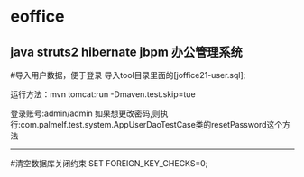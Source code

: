 eoffice
=======

java  struts2 hibernate  jbpm 办公管理系统
----------------------------------------------------------------------
#导入用户数据，便于登录
	导入tool目录里面的[joffice21-user.sql];


运行方法：mvn tomcat:run -Dmaven.test.skip=tue

登录账号:admin/admin
如果想更改密码,则执行:com.palmelf.test.system.AppUserDaoTestCase类的resetPassword这个方法

-------------------------
#清空数据库关闭约束
	SET FOREIGN_KEY_CHECKS=0;